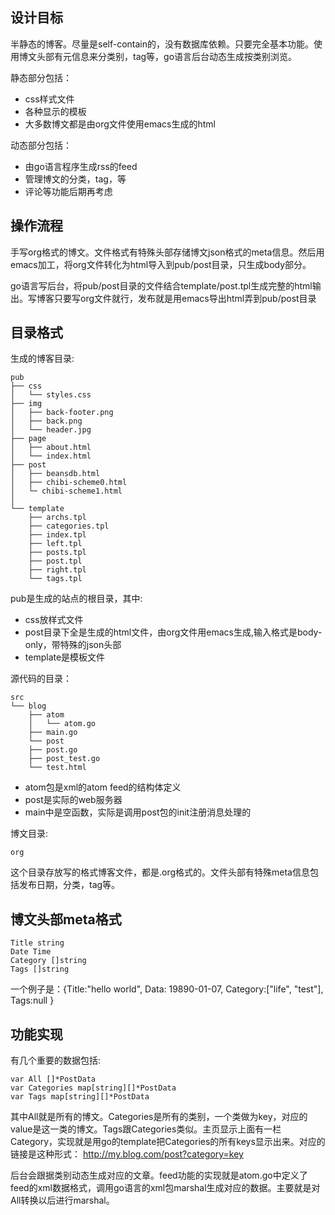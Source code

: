 ## 设计目标

半静态的博客。尽量是self-contain的，没有数据库依赖。只要完全基本功能。使用博文头部有元信息来分类别，tag等，go语言后台动态生成按类别浏览。

静态部分包括：

- css样式文件
- 各种显示的模板
- 大多数博文都是由org文件使用emacs生成的html

动态部分包括：

- 由go语言程序生成rss的feed
- 管理博文的分类，tag，等
- 评论等功能后期再考虑

## 操作流程

手写org格式的博文。文件格式有特殊头部存储博文json格式的meta信息。然后用emacs加工，将org文件转化为html导入到pub/post目录，只生成body部分。
 
go语言写后台，将pub/post目录的文件结合template/post.tpl生成完整的html输出。写博客只要写org文件就行，发布就是用emacs导出html弄到pub/post目录

## 目录格式

生成的博客目录:

	pub
	├── css
	│   └── styles.css
	├── img
	│   ├── back-footer.png
	│   ├── back.png
	│   └── header.jpg
	├── page
	│   ├── about.html
	│   └── index.html
	├── post
	│   ├── beansdb.html
	│   ├── chibi-scheme0.html
	│   └─ chibi-scheme1.html
	│
	└── template
	    ├── archs.tpl
	    ├── categories.tpl
	    ├── index.tpl
	    ├── left.tpl
	    ├── posts.tpl
	    ├── post.tpl
	    ├── right.tpl
	    └── tags.tpl

pub是生成的站点的根目录，其中:

- css放样式文件
- post目录下全是生成的html文件，由org文件用emacs生成,输入格式是body-only，带特殊的json头部
- template是模板文件

源代码的目录：

	src
	└── blog
	    ├── atom
	    │   └── atom.go
	    ├── main.go
	    └── post
		├── post.go
		├── post_test.go
		└── test.html

- atom包是xml的atom feed的结构体定义
- post是实际的web服务器
- main中是空函数，实际是调用post包的init注册消息处理的

博文目录:

	org

这个目录存放写的格式博客文件，都是.org格式的。文件头部有特殊meta信息包括发布日期，分类，tag等。

## 博文头部meta格式

	Title string
	Date Time
	Category []string
	Tags []string
	
一个例子是：{Title:"hello world", Data: 19890-01-07, Category:["life", "test"], Tags:null }

## 功能实现

有几个重要的数据包括:

	var All []*PostData
	var Categories map[string][]*PostData
	var Tags map[string][]*PostData

其中All就是所有的博文。Categories是所有的类别，一个类做为key，对应的value是这一类的博文。Tags跟Categories类似。主页显示上面有一栏Category，实现就是用go的template把Categories的所有keys显示出来。对应的链接是这种形式：
http://my.blog.com/post?category=key  

后台会跟据类别动态生成对应的文章。feed功能的实现就是atom.go中定义了feed的xml数据格式，调用go语言的xml包marshal生成对应的数据。主要就是对All转换以后进行marshal。
